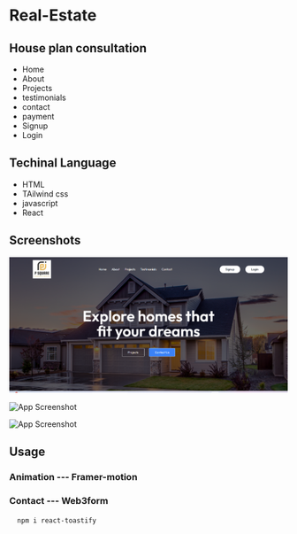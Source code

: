 
# Real-Estate
## House plan consultation

- Home
- About
- Projects
- testimonials
- contact
- payment
- Signup
- Login


## Techinal Language
- HTML
- TAilwind css
- javascript
- React
## Screenshots

![App Screenshot](https://github.com/sarakhi20/Real-Estate/blob/main/Images/Screenshot%202024-12-02%20080939.png)

![App Screenshot](https://via.placeholder.com/468x300?text=App+Screenshot+Here)

![App Screenshot](https://via.placeholder.com/468x300?text=App+Screenshot+Here)


## Usage

### Animation --- Framer-motion
### Contact --- Web3form
      npm i react-toastify


